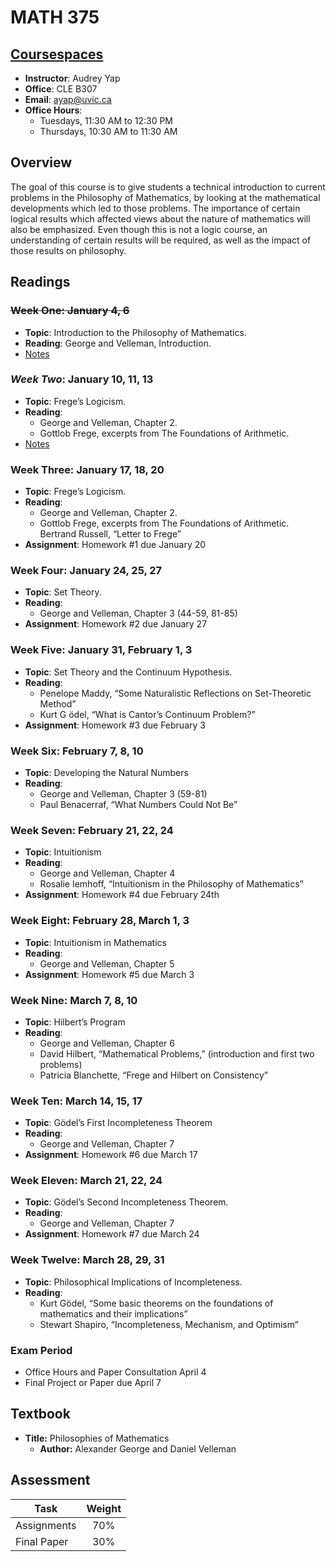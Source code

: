 # MATH 375

## [Coursespaces](https://coursespaces.uvic.ca/course/view.php?id=28004)

* __Instructor__: Audrey Yap
* __Office__: CLE B307
* __Email__: [ayap@uvic.ca](mailto:ayap@uvic.ca)
* __Office Hours__:
    * Tuesdays, 11:30 AM to 12:30 PM
    * Thursdays, 10:30 AM to 11:30 AM

## Overview

The goal of this course is to give students a technical introduction to current problems in the Philosophy of Mathematics, by looking at the mathematical developments which led to those problems. The importance of certain logical results which affected views about the nature of mathematics will also be emphasized. Even though this is not a logic course, an understanding of certain results will be required, as well as the impact of those results on philosophy.

## Readings

### ~~Week One: January 4, 6~~

* **Topic**: Introduction to the Philosophy of Mathematics.
* **Reading**: George and Velleman, Introduction.
* [Notes](/1-Introduction)

### *Week Two*: January 10, 11, 13

* **Topic**: Frege’s Logicism.
* **Reading**:
    * George and Velleman, Chapter 2.
    * Gottlob Frege, excerpts from The Foundations of Arithmetic.
* [Notes](/2-Freges-Logicism)

### Week Three: January 17, 18, 20

* **Topic**: Frege’s Logicism.
* **Reading**:
    * George and Velleman, Chapter 2.
    * Gottlob Frege, excerpts from The Foundations of Arithmetic. Bertrand Russell, “Letter to Frege”
* **Assignment**: Homework #1 due January 20

### Week Four: January 24, 25, 27

* **Topic**: Set Theory.
* **Reading**:
    * George and Velleman, Chapter 3 (44-59, 81-85)
* **Assignment**: Homework #2 due January 27

### Week Five: January 31, February 1, 3

* **Topic**: Set Theory and the Continuum Hypothesis.
* **Reading**:
    * Penelope Maddy, “Some Naturalistic Reflections on Set-Theoretic Method”
    * Kurt G ̈odel, “What is Cantor’s Continuum Problem?”
* **Assignment**: Homework #3 due February 3

### Week Six: February 7, 8, 10

* **Topic**: Developing the Natural Numbers
* **Reading**:
    * George and Velleman, Chapter 3 (59-81)
    * Paul Benacerraf, “What Numbers Could Not Be”

### Week Seven: February 21, 22, 24

* **Topic**: Intuitionism
* **Reading**:
    * George and Velleman, Chapter 4
    * Rosalie Iemhoff, “Intuitionism in the Philosophy of Mathematics”
* **Assignment**: Homework #4 due February 24th

### Week Eight: February 28, March 1, 3

* **Topic**: Intuitionism in Mathematics
* **Reading**:
    * George and Velleman, Chapter 5
* **Assignment**: Homework #5 due March 3

### Week Nine: March 7, 8, 10

* **Topic**: Hilbert’s Program
* **Reading**:
    * George and Velleman, Chapter 6
    * David Hilbert, “Mathematical Problems,” (introduction and first two problems)
    * Patricia Blanchette, “Frege and Hilbert on Consistency”

### Week Ten: March 14, 15, 17

* **Topic**: Gödel’s First Incompleteness Theorem
* **Reading**:
    * George and Velleman, Chapter 7
* **Assignment**: Homework #6 due March 17

### Week Eleven: March 21, 22, 24

* **Topic**: Gödel’s Second Incompleteness Theorem.
* **Reading**:
    * George and Velleman, Chapter 7
* **Assignment**: Homework #7 due March 24

### Week Twelve: March 28, 29, 31

* **Topic**: Philosophical Implications of Incompleteness.
* **Reading**:
    * Kurt Gödel, “Some basic theorems on the foundations of mathematics and their implications”
    * Stewart Shapiro, “Incompleteness, Mechanism, and Optimism”

### Exam Period

* Office Hours and Paper Consultation April 4
* Final Project or Paper due April 7

## Textbook

* **Title:** Philosophies of Mathematics
    * **Author:** Alexander George and Daniel Velleman

## Assessment

| Task        | Weight |
|-------------|:------:|
| Assignments |   70%  |
| Final Paper |   30%  |
